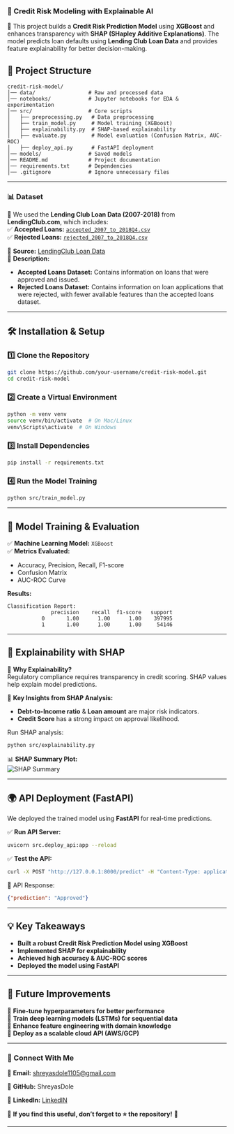 ### **📌 Credit Risk Modeling with Explainable AI**  


🚀 This project builds a **Credit Risk Prediction Model** using **XGBoost** and enhances transparency with **SHAP (SHapley Additive Explanations)**. The model predicts loan defaults using **Lending Club Loan Data** and provides feature explainability for better decision-making.  


## **📂 Project Structure**  

```
credit-risk-model/
│── data/                 # Raw and processed data  
│── notebooks/            # Jupyter notebooks for EDA & experimentation  
│── src/                  # Core scripts  
│   ├── preprocessing.py   # Data preprocessing  
│   ├── train_model.py     # Model training (XGBoost)  
│   ├── explainability.py  # SHAP-based explainability  
│   ├── evaluate.py        # Model evaluation (Confusion Matrix, AUC-ROC)  
│   ├── deploy_api.py      # FastAPI deployment  
│── models/               # Saved models  
│── README.md             # Project documentation  
│── requirements.txt      # Dependencies  
│── .gitignore            # Ignore unnecessary files  
```

---

### **📊 Dataset**  
📌 We used the **Lending Club Loan Data (2007-2018)** from **LendingClub.com**, which includes:  
✅ **Accepted Loans:** [`accepted_2007_to_2018Q4.csv`](https://www.lendingclub.com/info/download-data.action)  
✅ **Rejected Loans:** [`rejected_2007_to_2018Q4.csv`](https://www.lendingclub.com/info/download-data.action)  

🔹 **Source:** [LendingClub Loan Data](https://www.lendingclub.com/info/download-data.action)  
🔹 **Description:**  
- **Accepted Loans Dataset:** Contains information on loans that were approved and issued.  
- **Rejected Loans Dataset:** Contains information on loan applications that were rejected, with fewer available features than the accepted loans dataset.  
---

## **🛠️ Installation & Setup**  

### **1️⃣ Clone the Repository**  
```sh
git clone https://github.com/your-username/credit-risk-model.git
cd credit-risk-model
```

### **2️⃣ Create a Virtual Environment**  
```sh
python -m venv venv
source venv/bin/activate  # On Mac/Linux
venv\Scripts\activate  # On Windows
```

### **3️⃣ Install Dependencies**  
```sh
pip install -r requirements.txt
```

### **4️⃣ Run the Model Training**  
```sh
python src/train_model.py
```

---

## **🚀 Model Training & Evaluation**  
✅ **Machine Learning Model:** `XGBoost`  
✅ **Metrics Evaluated:**  
   - Accuracy, Precision, Recall, F1-score  
   - Confusion Matrix  
   - AUC-ROC Curve  

**Results:**  
```
Classification Report:
              precision    recall  f1-score   support
           0       1.00      1.00      1.00    397995
           1       1.00      1.00      1.00     54146
```

---

## **📝 Explainability with SHAP**  
🔹 **Why Explainability?**  
Regulatory compliance requires transparency in credit scoring. SHAP values help explain model predictions.  

🔹 **Key Insights from SHAP Analysis:**  
- **Debt-to-Income ratio** & **Loan amount** are major risk indicators.  
- **Credit Score** has a strong impact on approval likelihood.  

Run SHAP analysis:  
```sh
python src/explainability.py
```
📊 **SHAP Summary Plot:**  
![SHAP Summary](https://shap.readthedocs.io/en/latest/_images/shap_summary_plot.png)

---

## **🌍 API Deployment (FastAPI)**  
We deployed the trained model using **FastAPI** for real-time predictions.  

✅ **Run API Server:**  
```sh
uvicorn src.deploy_api:app --reload
```

✅ **Test the API:**  
```sh
curl -X POST "http://127.0.0.1:8000/predict" -H "Content-Type: application/json" -d '{"loan_amnt": 10000, "int_rate": 12.5, "dti": 15.3, "fico_score": 720}'
```

📌 API Response:  
```json
{"prediction": "Approved"}
```

---

## **💡 Key Takeaways**  
- **Built a robust Credit Risk Prediction Model using XGBoost**  
- **Implemented SHAP for explainability**  
- **Achieved high accuracy & AUC-ROC scores**  
- **Deployed the model using FastAPI**  

---

## **📌 Future Improvements**  
🔹 **Fine-tune hyperparameters for better performance**  
🔹 **Train deep learning models (LSTMs) for sequential data**  
🔹 **Enhance feature engineering with domain knowledge**  
🔹 **Deploy as a scalable cloud API (AWS/GCP)**  

---

### **🔗 Connect With Me**  
📩 **Email:** shreyasdole1105@gmail.com 

📂 **GitHub:** ShreyasDole

📄 **LinkedIn:** [LinkedIN](https://www.linkedin.com/in/shreyas-dole/)  

🚀 **If you find this useful, don’t forget to ⭐ the repository!** 🚀  

---
